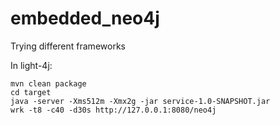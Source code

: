 # embedded_neo4j
Trying different frameworks

In light-4j:

	mvn clean package
	cd target
	java -server -Xms512m -Xmx2g -jar service-1.0-SNAPSHOT.jar
	wrk -t8 -c40 -d30s http://127.0.0.1:8080/neo4j